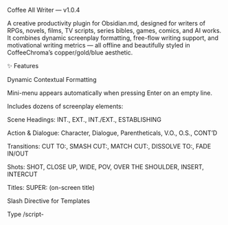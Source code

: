 Coffee All Writer — v1.0.4

A creative productivity plugin for Obsidian.md, designed for writers of RPGs, novels, films, TV scripts, series bibles, games, comics, and AI works.
It combines dynamic screenplay formatting, free-flow writing support, and motivational writing metrics — all offline and beautifully styled in CoffeeChroma’s copper/gold/blue aesthetic.

✨ Features

Dynamic Contextual Formatting

Mini-menu appears automatically when pressing Enter on an empty line.

Includes dozens of screenplay elements:

Scene Headings: INT., EXT., INT./EXT., ESTABLISHING

Action & Dialogue: Character, Dialogue, Parentheticals, V.O., O.S., CONT’D

Transitions: CUT TO:, SMASH CUT:, MATCH CUT:, DISSOLVE TO:, FADE IN/OUT

Shots: SHOT, CLOSE UP, WIDE, POV, OVER THE SHOULDER, INSERT, INTERCUT

Titles: SUPER: (on-screen title)

Slash Directive for Templates

Type /script-<style> in the first line of a note or on an empty line, then press Enter.

The directive is removed and the corresponding template is inserted automatically.

Available styles:

/script-cinema → Film script template

/script-serie → TV/Streaming script

/script-rpg → RPG one-shot/session

/script-livro → Book chapter

/script-biblia → Series bible

/script-jogos → Game design doc

/script-quadrinhos → Comic page

/script-ia → AI-generated work guide

Motivational Metrics

Word counter, writing timer, streak tracking (per file).

Achievements & motivational messages:

🎉 “You wrote 500 words today!”

🔥 “One thousand words, keep going!”

🌙 “You kept a 7-day streak, congrats!”

☕ “Your text is brewing like a great coffee.”

Storyboard View

Opens in the right sidebar.

Automatically parses your script/text for Scene Headings.

Displays them as cards with excerpts → click to jump to that scene.

Bilingual Interface

Available in English and Portuguese (PT-BR).

🚀 Installation

Download the latest release (coffee-all-writer-v1.0.4.zip).

Extract the folder coffee-all-writer into your vault’s .obsidian/plugins/ directory.

Open Obsidian → Settings → Community Plugins → enable Coffee All Writer.

🖋 Usage
Insert a Template

Run command: “Insert Template” (via Command Palette or Ribbon).

Or type /script-cinema (or any supported style) and press Enter.

Quick Formatting

Press Enter on an empty line → contextual menu pops up.

Click to insert Scene Heading, Character, Dialogue, etc.

Track Writing Progress

Status bar shows session time, word count, and streak.

Start/stop writing sessions via commands:

Start writing session

Stop writing session

Storyboard

Open from Ribbon icon or via Command Palette: Toggle Storyboard.

Visualizes all scenes as cards.

🌟 Why Coffee All Writer?

Free-flow writing without intrusive forms.

Designed for multi-format storytelling (RPGs, novels, scripts, games, comics).

Beautiful CoffeeChroma design (copper, gold, blue).

Keeps you motivated with real-time achievements.

Offline, lightweight, and focused on productivity.
